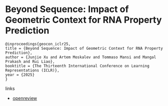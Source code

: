 # Beyond Sequence: Impact of Geometric Context for RNA Property Prediction

```
@inproceedings{geocon_iclr25,
title = {Beyond Sequence: Impact of Geometric Context for RNA Property Prediction},
author = {Junjie Xu and Artem Moskalev and Tommaso Mansi and Mangal Prakash and Rui Liao},
booktitle = {The Thirteenth International Conference on Learning Representations (ICLR)},
year = {2025}
}
```

links
- [openreview](https://openreview.net/forum?id=9htTvHkUhh)
